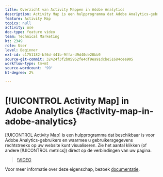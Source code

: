 ```yaml
---
title: Overzicht van Activity Mappen in Adobe Analytics
description: Activity Map is een hulpprogramma dat Adobe Analytics-gebruikers kunnen gebruiken om gebruikersgegevens rechtstreeks op uw website te visualiseren. Zie het aantal klikken (of andere metriek) direct op de verbindingen van uw pagina.
feature: Activity Map
topics: null
activity: use
doc-type: feature video
team: Technical Marketing
kt: 2349
role: User
level: Beginner
exl-id: c1751182-bf6d-441b-9ffa-d9d40de20bb9
source-git-commit: 32424f3f2b05952fe4df9ea91dcbe51684cee905
workflow-type: tm+mt
source-wordcount: '99'
ht-degree: 2%

---
```


# [!UICONTROL Activity Map] in Adobe Analytics {#activity-map-in-adobe-analytics}

[!UICONTROL Activity Map] is een hulpprogramma dat beschikbaar is voor Adobe Analytics-gebruikers en waarmee u gebruikersgegevens rechtstreeks op uw website kunt visualiseren. Zie het aantal klikken (of andere [!UICONTROL metrics]) direct op de verbindingen van uw pagina.

>[!VIDEO](https://video.tv.adobe.com/v/25451/?quality=12)

Voor meer informatie over deze eigenschap, bezoek [documentatie](https://marketing.adobe.com/resources/help/en_US/analytics/activitymap/).
